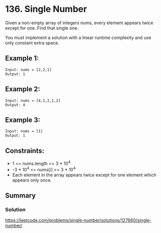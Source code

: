 # 136. Single Number

Given a non-empty array of integers nums, every element appears twice except for one. Find that single one.

You must implement a solution with a linear runtime complexity and use only constant extra space.

## Example 1:
    Input: nums = [2,2,1]
    Output: 1

## Example 2:
    Input: nums = [4,1,2,1,2]
    Output: 4

## Example 3:
    Input: nums = [1]
    Output: 1

## Constraints:
* 1 <= nums.length <= 3 * $10^4$
* -3 * $10^4$ <= nums[i] <= 3 * $10^4$
* Each element in the array appears twice except for one element which appears only once.

## Summary
### Solution
https://leetcode.com/problems/single-number/solutions/127660/single-number/

